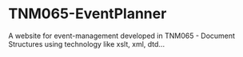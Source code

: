 # TNM065-EventPlanner
A website for event-management developed in TNM065 - Document Structures using technology like xslt, xml, dtd...
